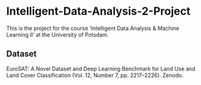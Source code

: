 # Intelligent-Data-Analysis-2-Project

This is the project for the course ‘Intelligent Data Analysis & Machine Learning II’ at the University of Potsdam.

## Dataset

EuroSAT: A Novel Dataset and Deep Learning Benchmark for Land Use and Land Cover Classification (Vol. 12, Number 7, pp. 2217–2226). Zenodo. [](https://doi.org/10.5281/zenodo.7711810)
